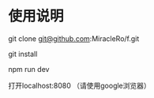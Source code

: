 # 使用说明

git clone git@github.com:MiracleRo/f.git

git install 

npm run dev

打开localhost:8080 （请使用google浏览器）
